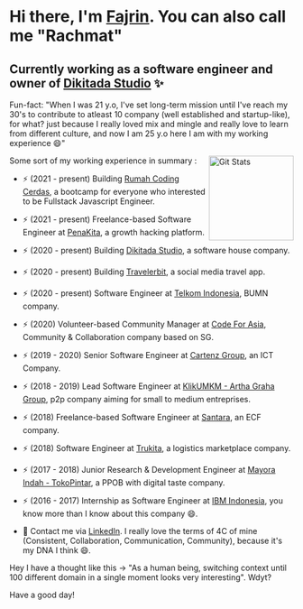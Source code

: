 # Hi there, I'm [Fajrin](https://www.linkedin.com/in/rachmat-fajrin-3215243a/). You can also call me "Rachmat" 

## Currently working as a software engineer and owner of [Dikitada Studio](https://dikitada.com/) ✨

Fun-fact: "When I was 21 y.o, I've set long-term mission until I've reach my 30's to contribute to atleast 10 company (well established and startup-like), for what? just because I really loved mix and mingle and really love to learn from different culture, and now I am 25 y.o here I am with my working experience 😄"

<a href="https://github.com/racheats"><img alt="Git Stats" src="https://github-readme-stats.vercel.app/api?username=racheats&count_private=true&include_all_commits=true&show_icons=true&theme=cobalt" align="right" height="150" /></a>

Some sort of my working experience in summary :
- ⚡ (2021 - present) Building [Rumah Coding Cerdas](https://www.instagram.com/rumahcodingcerdas/), a bootcamp for everyone who interested to be Fullstack Javascript Engineer.
- ⚡ (2021 - present) Freelance-based Software Engineer at [PenaKita](https://www.penakita.id/), a growth hacking platform.
- ⚡ (2020 - present) Building [Dikitada Studio](https://dikitada.com/), a software house company.
- ⚡ (2020 - present) Building [Travelerbit](https://www.travelerbit.com/), a social media travel app.
- ⚡ (2020 - present) Software Engineer at [Telkom Indonesia](https://www.telkom.co.id/sites), BUMN company.
- ⚡ (2020) Volunteer-based Community Manager at [Code For Asia](https://web.facebook.com/codeforasia/?_rdc=1&_rdr), Community & Collaboration company based on SG.
- ⚡ (2019 - 2020) Senior Software Engineer at [Cartenz Group](http://cartenzgroup.com/), an ICT Company.
- ⚡ (2018 - 2019) Lead Software Engineer at [KlikUMKM - Artha Graha Group](https://www.klikumkm.co.id/), p2p company aiming for small to medium entreprises.
- ⚡ (2018) Freelance-based Software Engineer at [Santara](https://santara.co.id/), an ECF company.
- ⚡ (2018) Software Engineer at [Trukita](https://trukita.com/), a logistics marketplace company. 
- ⚡ (2017 - 2018) Junior Research & Development Engineer at [Mayora Indah - TokoPintar](https://www.tokopintar.co.id/), a PPOB with digital taste company.
- ⚡ (2016 - 2017) Internship as Software Engineer at [IBM Indonesia](https://www.ibm.com/id-en), you know more than I know about this company 😄.


- 💬 Contact me via [LinkedIn](https://www.linkedin.com/in/rachmat-fajrin-3215243a/). I really love the terms of 4C of mine (Consistent, Collaboration, Communication, Community), because it's my DNA I think 😄.

Hey I have a thought like this -> "As a human being, switching context until 100 different domain in a single moment looks very interesting". Wdyt? 

Have a good day!
